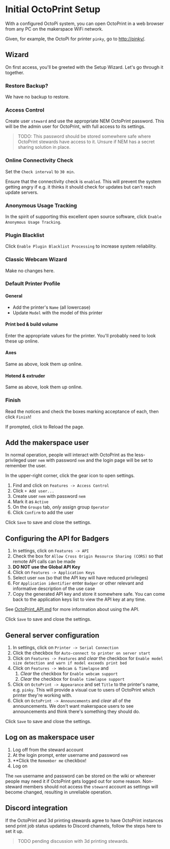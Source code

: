 # Initial OctoPrint Setup

With a configured OctoPi system, you can open OctoPrint in a web browser from any PC on the makerspace WiFi network.

Given, for example, the OctoPi for printer `pinky`, go to [http://pinky/](http://pinky/).

## Wizard

On first access, you'll be greeted with the Setup Wizard.  Let's go through it together.

### Restore Backup?

We have no backup to restore.

### Access Control

Create user `steward` and use the appropriate NEM OctoPrint password.  This will be the admin user for OctoPrint, with full access to its settings.

> TODO: This password should be stored somewhere safe where OctoPrint stewards have access to it.  Unsure if NEM has a secret sharing solution in place.

### Online Connectivity Check

Set the `Check interval` to `30 min`.

Ensure that the connectivity check is `enabled`.  This will prevent the system getting angry if e.g. it thinks it should check for updates but can't reach update servers.

### Anonymous Usage Tracking

In the spirit of supporting this excellent open source software, click `Enable Anonymous Usage Tracking`.

### Plugin Blacklist

Click `Enable Plugin Blacklist Processing` to increase system reliability.

### Classic Webcam Wizard

Make no changes here.

### Default Printer Profile

#### General

- Add the printer's `Name` (all lowercase)
- Update `Model` with the model of this printer

#### Print bed & build volume

Enter the appropriate values for the printer.  You'll probably need to look these up online.

#### Axes

Same as above, look them up online.

#### Hotend & extruder

Same as above, look them up online.

### Finish

Read the notices and check the boxes marking acceptance of each, then click `Finish`!

If prompted, click to Reload the page.

## Add the makerspace user

In normal operation, people will interact with OctoPrint as the less-privileged user `nem` with password `nem` and the login page will be set to remember the user.

In the upper-right corner, click the gear icon to open settings.

1. Find and click on `Features -> Access Control`
2. Click `+ Add user...`
3. Create user `nem` with password `nem`
4. Mark it as `Active`
5. On the `Groups` tab, *only* assign group `Operator`
6. Click `Confirm` to add the user

Click `Save` to save and close the settings.

## Configuring the API for Badgers

1. In settings, click on `Features -> API`
2. Check the box for `Allow Cross Origin Resource Sharing (CORS)` so that remote API calls can be made
3. **DO NOT use the Global API Key**
4. Click on `Features -> Application Keys`
5. Select user `nem` (so that the API key will have reduced privileges)
6. For `Application identifier` enter `Badger` or other relevant and informative description of the use case
7. Copy the generated API key and store it somewhere safe.  You can come back to the application keys list to view the API key at any time.

See [OctoPrint_API.md](/guides/OctoPrint_API.md) for more information about using the API.

Click `Save` to save and close the settings.

## General server configuration

1. In settings, click on `Printer -> Serial Connection`
2. Click the checkbox for `Auto-connect to printer on server start`
3. Click on `Features -> Features` and *clear* the checkbox for `Enable model size detection and warn if model exceeds print bed`
4. Click on `Features -> Webcam & Timelapse` and
   1. *Clear* the checkbox for `Enable webcam support`
   2. *Clear* the checkbox for `Enable timelapse support`
5. Click on `OctoPrint -> Appearance` and set `Title` to the printer's name, e.g. `pinky`.  This will provide a visual cue to users of OctoPrint which printer they're working with.
6. Click on `OctoPrint -> Announcements` and *clear* all of the announcements.  We don't want makerspace users to see announcements and think there's something they should do.

Click `Save` to save and close the settings.

## Log on as makerspace user

1. Log off from the steward account
2. At the login prompt, enter username and password `nem`
3. **Click the `Remember me` checkbox!
4. Log on

The `nem` username and password can be stored on the wiki or wherever people may need it if OctoPrint gets logged out for some reason.  Non-steward members should not access the `steward` account as settings will become changed, resulting in unreliable operation.

## Discord integration

If the OctoPrint and 3d printing stewards agree to have OctoPrint instances send print job status updates to Discord channels, follow the steps here to set it up.

> TODO pending discussion with 3d printing stewards.
